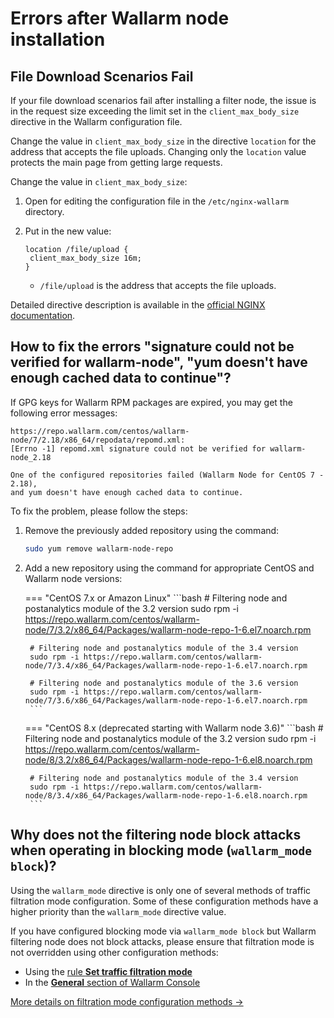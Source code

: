 # Errors after Wallarm node installation

## File Download Scenarios Fail

If your file download scenarios fail after installing a filter node, the issue is in the request size exceeding the limit set in the `client_max_body_size` directive in the Wallarm configuration file.

Change the value in `client_max_body_size` in the directive `location` for the address that accepts the file uploads. Changing only the `location` value protects the main page from getting large requests.

Change the value in `client_max_body_size`:

1. Open for editing the configuration file in the `/etc/nginx-wallarm` directory.
2. Put in the new value:

	```
	location /file/upload {
	 client_max_body_size 16m;
	}
	```

	* `/file/upload` is the address that accepts the file uploads.

Detailed directive description is available in the [official NGINX documentation](https://nginx.org/en/docs/http/ngx_http_core_module.html#client_max_body_size).

## How to fix the errors "signature could not be verified for wallarm-node", "yum doesn't have enough cached data to continue"?

If GPG keys for Wallarm RPM packages are expired, you may get the following error messages:

```
https://repo.wallarm.com/centos/wallarm-node/7/2.18/x86_64/repodata/repomd.xml:
[Errno -1] repomd.xml signature could not be verified for wallarm-node_2.18

One of the configured repositories failed (Wallarm Node for CentOS 7 - 2.18),
and yum doesn't have enough cached data to continue.
```

To fix the problem, please follow the steps:

1. Remove the previously added repository using the command:

	```bash
	sudo yum remove wallarm-node-repo
	```
2. Add a new repository using the command for appropriate CentOS and Wallarm node versions:

	=== "CentOS 7.x or Amazon Linux"
		```bash
		# Filtering node and postanalytics module of the 3.2 version
		sudo rpm -i https://repo.wallarm.com/centos/wallarm-node/7/3.2/x86_64/Packages/wallarm-node-repo-1-6.el7.noarch.rpm

		# Filtering node and postanalytics module of the 3.4 version
		sudo rpm -i https://repo.wallarm.com/centos/wallarm-node/7/3.4/x86_64/Packages/wallarm-node-repo-1-6.el7.noarch.rpm

		# Filtering node and postanalytics module of the 3.6 version
		sudo rpm -i https://repo.wallarm.com/centos/wallarm-node/7/3.6/x86_64/Packages/wallarm-node-repo-1-6.el7.noarch.rpm
		```
	=== "CentOS 8.x (deprecated starting with Wallarm node 3.6)"
		```bash
		# Filtering node and postanalytics module of the 3.2 version
		sudo rpm -i https://repo.wallarm.com/centos/wallarm-node/8/3.2/x86_64/Packages/wallarm-node-repo-1-6.el8.noarch.rpm

		# Filtering node and postanalytics module of the 3.4 version
		sudo rpm -i https://repo.wallarm.com/centos/wallarm-node/8/3.4/x86_64/Packages/wallarm-node-repo-1-6.el8.noarch.rpm
		```

## Why does not the filtering node block attacks when operating in blocking mode (`wallarm_mode block`)?

Using the `wallarm_mode` directive is only one of several methods of traffic filtration mode configuration. Some of these configuration methods have a higher priority than the `wallarm_mode` directive value.

If you have configured blocking mode via `wallarm_mode block` but Wallarm filtering node does not block attacks, please ensure that filtration mode is not overridden using other configuration methods:

* Using the [rule **Set traffic filtration mode**](../user-guides/rules/wallarm-mode-rule.md)
* In the [**General** section of Wallarm Console](../user-guides/settings/general.md)

[More details on filtration mode configuration methods →](../admin-en/configure-parameters-en.md)

